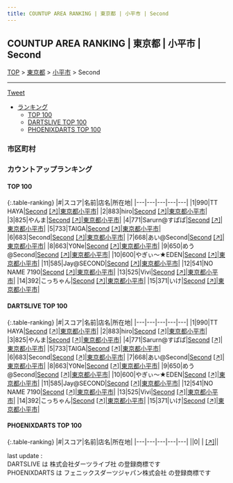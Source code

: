 ```yaml
---
title: COUNTUP AREA RANKING | 東京都 | 小平市 | Second
---
```

## COUNTUP AREA RANKING | 東京都 | 小平市 | Second

[TOP](/darts/rank/) > [東京都](/darts/rank/東京都/) > [小平市](/darts/rank/東京都/小平市/) > Second

___

<a href="https://twitter.com/share?ref_src=twsrc%5Etfw" data-text="COUNTUP AREA RANKING | 東京都小平市Second" class="twitter-share-button" data-hashtags="DARTSLIVE,PHOENIXDARTS,darts,ダーツ" data-show-count="false">Tweet</a>

* [ランキング](#カウントアップランキング)
    * [TOP 100](#top-100)
    * [DARTSLIVE TOP 100](#dartslive-top-100)
    * [PHOENIXDARTS TOP 100](#phoenixdarts-top-100)

### 市区町村

<ul>

</ul>

### カウントアップランキング

#### TOP 100



{:.table-ranking}
|#|スコア|名前|店名|所在地|
|---|---|---|---|---|
|1|990|<span class="rank-name-dl">TT HAYA</span>|<a href="/darts/rank/shops/ac4c9647b2cf632d58d385ea46352d8f.html">Second</a> <a href="https://search.dartslive.com/jp/shop/ac4c9647b2cf632d58d385ea46352d8f">[↗]</a>|<a href="/darts/rank/東京都/小平市">東京都小平市</a>|
|2|883|<span class="rank-name-dl">hiro</span>|<a href="/darts/rank/shops/ac4c9647b2cf632d58d385ea46352d8f.html">Second</a> <a href="https://search.dartslive.com/jp/shop/ac4c9647b2cf632d58d385ea46352d8f">[↗]</a>|<a href="/darts/rank/東京都/小平市">東京都小平市</a>|
|3|825|<span class="rank-name-dl">やんま</span>|<a href="/darts/rank/shops/ac4c9647b2cf632d58d385ea46352d8f.html">Second</a> <a href="https://search.dartslive.com/jp/shop/ac4c9647b2cf632d58d385ea46352d8f">[↗]</a>|<a href="/darts/rank/東京都/小平市">東京都小平市</a>|
|4|771|<span class="rank-name-dl">Sarurn@すぱぱ</span>|<a href="/darts/rank/shops/ac4c9647b2cf632d58d385ea46352d8f.html">Second</a> <a href="https://search.dartslive.com/jp/shop/ac4c9647b2cf632d58d385ea46352d8f">[↗]</a>|<a href="/darts/rank/東京都/小平市">東京都小平市</a>|
|5|733|<span class="rank-name-dl">TAIGA</span>|<a href="/darts/rank/shops/ac4c9647b2cf632d58d385ea46352d8f.html">Second</a> <a href="https://search.dartslive.com/jp/shop/ac4c9647b2cf632d58d385ea46352d8f">[↗]</a>|<a href="/darts/rank/東京都/小平市">東京都小平市</a>|
|6|683|<span class="rank-name-dl">Second</span>|<a href="/darts/rank/shops/ac4c9647b2cf632d58d385ea46352d8f.html">Second</a> <a href="https://search.dartslive.com/jp/shop/ac4c9647b2cf632d58d385ea46352d8f">[↗]</a>|<a href="/darts/rank/東京都/小平市">東京都小平市</a>|
|7|668|<span class="rank-name-dl">あい@Second</span>|<a href="/darts/rank/shops/ac4c9647b2cf632d58d385ea46352d8f.html">Second</a> <a href="https://search.dartslive.com/jp/shop/ac4c9647b2cf632d58d385ea46352d8f">[↗]</a>|<a href="/darts/rank/東京都/小平市">東京都小平市</a>|
|8|663|<span class="rank-name-dl">Y0Ne</span>|<a href="/darts/rank/shops/ac4c9647b2cf632d58d385ea46352d8f.html">Second</a> <a href="https://search.dartslive.com/jp/shop/ac4c9647b2cf632d58d385ea46352d8f">[↗]</a>|<a href="/darts/rank/東京都/小平市">東京都小平市</a>|
|9|650|<span class="rank-name-dl">めう@Second</span>|<a href="/darts/rank/shops/ac4c9647b2cf632d58d385ea46352d8f.html">Second</a> <a href="https://search.dartslive.com/jp/shop/ac4c9647b2cf632d58d385ea46352d8f">[↗]</a>|<a href="/darts/rank/東京都/小平市">東京都小平市</a>|
|10|600|<span class="rank-name-dl">やぎぃ～★EDEN</span>|<a href="/darts/rank/shops/ac4c9647b2cf632d58d385ea46352d8f.html">Second</a> <a href="https://search.dartslive.com/jp/shop/ac4c9647b2cf632d58d385ea46352d8f">[↗]</a>|<a href="/darts/rank/東京都/小平市">東京都小平市</a>|
|11|585|<span class="rank-name-dl">Jay@SECOND</span>|<a href="/darts/rank/shops/ac4c9647b2cf632d58d385ea46352d8f.html">Second</a> <a href="https://search.dartslive.com/jp/shop/ac4c9647b2cf632d58d385ea46352d8f">[↗]</a>|<a href="/darts/rank/東京都/小平市">東京都小平市</a>|
|12|541|<span class="rank-name-dl">NO NAME 7190</span>|<a href="/darts/rank/shops/ac4c9647b2cf632d58d385ea46352d8f.html">Second</a> <a href="https://search.dartslive.com/jp/shop/ac4c9647b2cf632d58d385ea46352d8f">[↗]</a>|<a href="/darts/rank/東京都/小平市">東京都小平市</a>|
|13|525|<span class="rank-name-dl">Vivi</span>|<a href="/darts/rank/shops/ac4c9647b2cf632d58d385ea46352d8f.html">Second</a> <a href="https://search.dartslive.com/jp/shop/ac4c9647b2cf632d58d385ea46352d8f">[↗]</a>|<a href="/darts/rank/東京都/小平市">東京都小平市</a>|
|14|392|<span class="rank-name-dl">こっちゃん</span>|<a href="/darts/rank/shops/ac4c9647b2cf632d58d385ea46352d8f.html">Second</a> <a href="https://search.dartslive.com/jp/shop/ac4c9647b2cf632d58d385ea46352d8f">[↗]</a>|<a href="/darts/rank/東京都/小平市">東京都小平市</a>|
|15|371|<span class="rank-name-dl">いけ</span>|<a href="/darts/rank/shops/ac4c9647b2cf632d58d385ea46352d8f.html">Second</a> <a href="https://search.dartslive.com/jp/shop/ac4c9647b2cf632d58d385ea46352d8f">[↗]</a>|<a href="/darts/rank/東京都/小平市">東京都小平市</a>|


#### DARTSLIVE TOP 100



{:.table-ranking}
|#|スコア|名前|店名|所在地|
|---|---|---|---|---|
|1|990|<span class="rank-name-dl">TT HAYA</span>|<a href="/darts/rank/shops/ac4c9647b2cf632d58d385ea46352d8f.html">Second</a> <a href="https://search.dartslive.com/jp/shop/ac4c9647b2cf632d58d385ea46352d8f">[↗]</a>|<a href="/darts/rank/東京都/小平市">東京都小平市</a>|
|2|883|<span class="rank-name-dl">hiro</span>|<a href="/darts/rank/shops/ac4c9647b2cf632d58d385ea46352d8f.html">Second</a> <a href="https://search.dartslive.com/jp/shop/ac4c9647b2cf632d58d385ea46352d8f">[↗]</a>|<a href="/darts/rank/東京都/小平市">東京都小平市</a>|
|3|825|<span class="rank-name-dl">やんま</span>|<a href="/darts/rank/shops/ac4c9647b2cf632d58d385ea46352d8f.html">Second</a> <a href="https://search.dartslive.com/jp/shop/ac4c9647b2cf632d58d385ea46352d8f">[↗]</a>|<a href="/darts/rank/東京都/小平市">東京都小平市</a>|
|4|771|<span class="rank-name-dl">Sarurn@すぱぱ</span>|<a href="/darts/rank/shops/ac4c9647b2cf632d58d385ea46352d8f.html">Second</a> <a href="https://search.dartslive.com/jp/shop/ac4c9647b2cf632d58d385ea46352d8f">[↗]</a>|<a href="/darts/rank/東京都/小平市">東京都小平市</a>|
|5|733|<span class="rank-name-dl">TAIGA</span>|<a href="/darts/rank/shops/ac4c9647b2cf632d58d385ea46352d8f.html">Second</a> <a href="https://search.dartslive.com/jp/shop/ac4c9647b2cf632d58d385ea46352d8f">[↗]</a>|<a href="/darts/rank/東京都/小平市">東京都小平市</a>|
|6|683|<span class="rank-name-dl">Second</span>|<a href="/darts/rank/shops/ac4c9647b2cf632d58d385ea46352d8f.html">Second</a> <a href="https://search.dartslive.com/jp/shop/ac4c9647b2cf632d58d385ea46352d8f">[↗]</a>|<a href="/darts/rank/東京都/小平市">東京都小平市</a>|
|7|668|<span class="rank-name-dl">あい@Second</span>|<a href="/darts/rank/shops/ac4c9647b2cf632d58d385ea46352d8f.html">Second</a> <a href="https://search.dartslive.com/jp/shop/ac4c9647b2cf632d58d385ea46352d8f">[↗]</a>|<a href="/darts/rank/東京都/小平市">東京都小平市</a>|
|8|663|<span class="rank-name-dl">Y0Ne</span>|<a href="/darts/rank/shops/ac4c9647b2cf632d58d385ea46352d8f.html">Second</a> <a href="https://search.dartslive.com/jp/shop/ac4c9647b2cf632d58d385ea46352d8f">[↗]</a>|<a href="/darts/rank/東京都/小平市">東京都小平市</a>|
|9|650|<span class="rank-name-dl">めう@Second</span>|<a href="/darts/rank/shops/ac4c9647b2cf632d58d385ea46352d8f.html">Second</a> <a href="https://search.dartslive.com/jp/shop/ac4c9647b2cf632d58d385ea46352d8f">[↗]</a>|<a href="/darts/rank/東京都/小平市">東京都小平市</a>|
|10|600|<span class="rank-name-dl">やぎぃ～★EDEN</span>|<a href="/darts/rank/shops/ac4c9647b2cf632d58d385ea46352d8f.html">Second</a> <a href="https://search.dartslive.com/jp/shop/ac4c9647b2cf632d58d385ea46352d8f">[↗]</a>|<a href="/darts/rank/東京都/小平市">東京都小平市</a>|
|11|585|<span class="rank-name-dl">Jay@SECOND</span>|<a href="/darts/rank/shops/ac4c9647b2cf632d58d385ea46352d8f.html">Second</a> <a href="https://search.dartslive.com/jp/shop/ac4c9647b2cf632d58d385ea46352d8f">[↗]</a>|<a href="/darts/rank/東京都/小平市">東京都小平市</a>|
|12|541|<span class="rank-name-dl">NO NAME 7190</span>|<a href="/darts/rank/shops/ac4c9647b2cf632d58d385ea46352d8f.html">Second</a> <a href="https://search.dartslive.com/jp/shop/ac4c9647b2cf632d58d385ea46352d8f">[↗]</a>|<a href="/darts/rank/東京都/小平市">東京都小平市</a>|
|13|525|<span class="rank-name-dl">Vivi</span>|<a href="/darts/rank/shops/ac4c9647b2cf632d58d385ea46352d8f.html">Second</a> <a href="https://search.dartslive.com/jp/shop/ac4c9647b2cf632d58d385ea46352d8f">[↗]</a>|<a href="/darts/rank/東京都/小平市">東京都小平市</a>|
|14|392|<span class="rank-name-dl">こっちゃん</span>|<a href="/darts/rank/shops/ac4c9647b2cf632d58d385ea46352d8f.html">Second</a> <a href="https://search.dartslive.com/jp/shop/ac4c9647b2cf632d58d385ea46352d8f">[↗]</a>|<a href="/darts/rank/東京都/小平市">東京都小平市</a>|
|15|371|<span class="rank-name-dl">いけ</span>|<a href="/darts/rank/shops/ac4c9647b2cf632d58d385ea46352d8f.html">Second</a> <a href="https://search.dartslive.com/jp/shop/ac4c9647b2cf632d58d385ea46352d8f">[↗]</a>|<a href="/darts/rank/東京都/小平市">東京都小平市</a>|


#### PHOENIXDARTS TOP 100



{:.table-ranking}
|#|スコア|名前|店名|所在地|
|---|---|---|---|---|
||0|<span class="rank-name-dl"> </span>|<a href="/darts/rank/shops/.html"></a> <a href="">[↗]</a>|<a href="/darts/rank//"></a>|


<div class="footer border-top border-gray-light mt-5 pt-3 text-right text-gray">
    last update : <span style="font-weight: italic" id="foot_last_modified"></span><br />
    DARTSLIVE は 株式会社ダーツライブ社 の登録商標です<br />
    PHOENIXDARTS は フェニックスダーツジャパン株式会社 の登録商標です<br />
</div>

<script src="https://cdnjs.cloudflare.com/ajax/libs/jquery.tablesorter/2.31.3/js/jquery.tablesorter.min.js" integrity="sha512-qzgd5cYSZcosqpzpn7zF2ZId8f/8CHmFKZ8j7mU4OUXTNRd5g+ZHBPsgKEwoqxCtdQvExE5LprwwPAgoicguNg==" crossorigin="anonymous" referrerpolicy="no-referrer"></script>
<link rel="stylesheet" href="https://cdnjs.cloudflare.com/ajax/libs/jquery.tablesorter/2.31.3/css/theme.default.min.css" integrity="sha512-wghhOJkjQX0Lh3NSWvNKeZ0ZpNn+SPVXX1Qyc9OCaogADktxrBiBdKGDoqVUOyhStvMBmJQ8ZdMHiR3wuEq8+w==" crossorigin="anonymous" referrerpolicy="no-referrer" />
<script>
$(function() {
    $(".table-ranking").tablesorter({sortList:[[0, 0]]});
    $("#foot_last_modified").text(formatDate(new Date(document.lastModified), 'yyyy-MM-dd HH:mm:ss'));
});
</script>

<script async src="https://platform.twitter.com/widgets.js" charset="utf-8"></script>